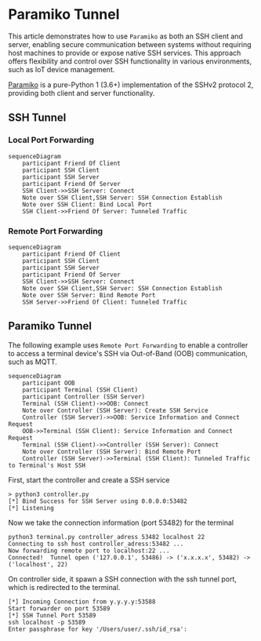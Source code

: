 # Paramiko Tunnel

This article demonstrates how to use `Paramiko` as both an SSH client and server, enabling secure communication between systems without requiring host machines to provide or expose native SSH services. This approach offers flexibility and control over SSH functionality in various environments, such as IoT device management.

[Paramiko](https://www.paramiko.org/) is a pure-Python 1 (3.6+) implementation of the SSHv2 protocol 2, providing both client and server functionality.

## SSH Tunnel

### Local Port Forwarding
```mermaid
sequenceDiagram
    participant Friend Of Client
    participant SSH Client
    participant SSH Server
    participant Friend Of Server
    SSH Client->>SSH Server: Connect
    Note over SSH Client,SSH Server: SSH Connection Establish
    Note over SSH Client: Bind Local Port
    SSH Client->>Friend Of Server: Tunneled Traffic
```

### Remote Port Forwarding
```mermaid
sequenceDiagram
    participant Friend Of Client
    participant SSH Client
    participant SSH Server
    participant Friend Of Server
    SSH Client->>SSH Server: Connect
    Note over SSH Client,SSH Server: SSH Connection Establish
    Note over SSH Server: Bind Remote Port
    SSH Server->>Friend Of Client: Tunneled Traffic
```


## Paramiko Tunnel

The following example uses `Remote Port Forwarding` to enable a controller to access a terminal device's SSH via Out-of-Band (OOB) communication, such as MQTT.

```mermaid
sequenceDiagram
    participant OOB
    participant Terminal (SSH Client)
    participant Controller (SSH Server)
    Terminal (SSH Client)->>OOB: Connect
    Note over Controller (SSH Server): Create SSH Service
    Controller (SSH Server)->>OOB: Service Information and Connect Request
    OOB->>Terminal (SSH Client): Service Information and Connect Request
    Terminal (SSH Client)->>Controller (SSH Server): Connect
    Note over Controller (SSH Server): Bind Remote Port
    Controller (SSH Server)->>Terminal (SSH Client): Tunneled Traffic to Terminal's Host SSH
```

First, start the controller and create a SSH service
```
> python3 controller.py
[*] Bind Success for SSH Server using 0.0.0.0:53482
[*] Listening
```

Now we take the connection information (port 53482) for the terminal
```
python3 terminal.py controller_adress 53482 localhost 22
Connecting to ssh host controller_adress:53482 ...
Now forwarding remote port to localhost:22 ...
Connected!  Tunnel open ('127.0.0.1', 53486) -> ('x.x.x.x', 53482) -> ('localhost', 22)
```

On controller side, it spawn a SSH connection with the ssh tunnel port, which is redirected to the terminal.
```
[*] Incoming Connection from y.y.y.y:53588
Start forwarder on port 53589
[*] SSH Tunnel Port 53589
ssh localhost -p 53589
Enter passphrase for key '/Users/user/.ssh/id_rsa':
```